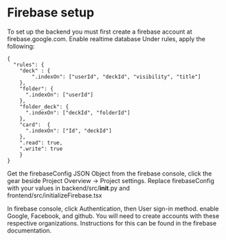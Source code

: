 # Firebase setup
To set up the backend you must first create a firebase account at firebase.google.com.
Enable realtime database
Under rules, apply the following:
```
{
  "rules": {
    "deck" : {
        ".indexOn": ["userId", "deckId", "visibility", "title"]
    },
    "folder": {
      ".indexOn": ["userId"]
    },
    "folder_deck": {
      ".indexOn": ["deckId", "folderId"]
    },
    "card":  {
      ".indexOn": ["Id", "deckId"]
    },
    ".read": true,
    ".write": true
	}
}
```

Get the firebaseConfig JSON Object from the firebase console, click the gear beside Project Overview -> Project settings.
Replace firebaseConfig with your values in backend/src/__init__.py and frontend/src/initializeFirebase.tsx

In firebase console, click Authentication, then User sign-in method. enable Google, Facebook, and github. You will need to create accounts with these respective organizations. Instructions for this can be found in the firebase documentation.
